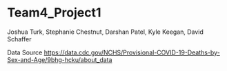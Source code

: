 # Team4_Project1
Joshua Turk, Stephanie Chestnut, Darshan Patel, Kyle Keegan, David Schaffer

Data Source
https://data.cdc.gov/NCHS/Provisional-COVID-19-Deaths-by-Sex-and-Age/9bhg-hcku/about_data
